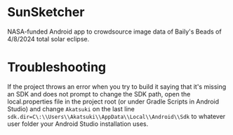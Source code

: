 # SunSketcher
NASA-funded Android app to crowdsource image data of Baily's Beads of 4/8/2024 total solar eclipse.

# Troubleshooting
If the project throws an error when you try to build it saying that it's missing an SDK and does not prompt to change the SDK path, open the local.properties file in the project root (or under Gradle Scripts in Android Studio) and change `Akatsuki` on the last line `sdk.dir=C\:\\Users\\Akatsuki\\AppData\\Local\\Android\\Sdk` to whatever user folder your Android Studio installation uses.
